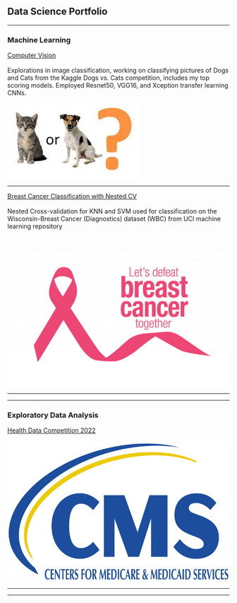 ## Data Science Portfolio

---

### Machine Learning 

[Computer Vision](https://colab.research.google.com/drive/1KPe_qfrUfJOI-0rueGpRvwpUpdyqpoqT#scrollTo=5sHPuLpl3-uM)
<br><br>
Explorations in image classification, working on classifying pictures of Dogs and Cats from the Kaggle Dogs vs. Cats competition, includes my top scoring models. Employed Resnet50, VGG16, and Xception transfer learning CNNs.
<br><br>
<img src="images/catsvsdogs.jpg?raw=true"/>


---
[Breast Cancer Classification with Nested CV](https://baileythill.github.io/Notebooks/Breast-Cancer-Classification.html)
<br><br>
Nested Cross-validation for KNN and SVM used for classification on the Wisconsin-Breast Cancer (Diagnostics) dataset (WBC) from UCI machine learning repository
<br><br>
<img src="images/BC.png?raw=true"/>

---

---

### Exploratory Data Analysis

[Health Data Competition 2022](https://github.com/baileythill/Health-Data-Competition)
<br><br>
<img src="images/CMS.png?raw=true"/>

---


---
<p style="font-size:11px">
<!-- Remove above link if you don't want to attibute -->
